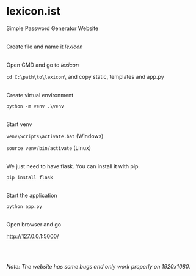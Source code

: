 # lexicon.ist
Simple Password Generator Website<br/><br/>

Create file and name it *lexicon*<br/><br/>

Open CMD and go to *lexicon*

```cd C:\path\to\lexicon\``` and copy static, templates and app.py<br/><br/>

Create virtual environment

```python -m venv .\venv```<br/><br/>

Start venv

```venv\Scripts\activate.bat``` (Windows)

```source venv/bin/activate``` (Linux)<br/><br/>

We just need to have flask. You can install it with pip.

```pip install flask```<br/><br/>

Start the application

```python app.py```<br/><br/>

Open browser and go

http://127.0.0.1:5000/

<br/>
<br/>

*Note: The website has some bugs and only work properly on 1920x1080.*

